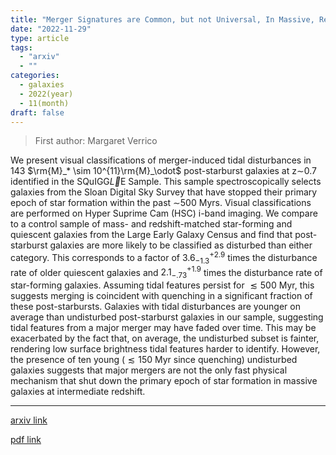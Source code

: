 ```yaml
---
title: "Merger Signatures are Common, but not Universal, In Massive, Recently-Quenched Galaxies at z~0.7"
date: "2022-11-29"
type: article
tags:
  - "arxiv"
  - ""
categories:
  - galaxies
  - 2022(year)
  - 11(month)
draft: false
---
```


> First author: Margaret Verrico

 We present visual classifications of merger-induced tidal disturbances in 143
$\rm{M}_* \sim 10^{11}\rm{M}_\odot$ post-starburst galaxies at z$\sim$0.7
identified in the SQuIGG$\vec{L}$E Sample. This sample spectroscopically
selects galaxies from the Sloan Digital Sky Survey that have stopped their
primary epoch of star formation within the past $\sim$500 Myrs. Visual
classifications are performed on Hyper Suprime Cam (HSC) i-band imaging. We
compare to a control sample of mass- and redshift-matched star-forming and
quiescent galaxies from the Large Early Galaxy Census and find that
post-starburst galaxies are more likely to be classified as disturbed than
either category. This corresponds to a factor of $3.6^{+2.9}_{-1.3}$ times the
disturbance rate of older quiescent galaxies and $2.1^{+1.9}_{-.73}$ times the
disturbance rate of star-forming galaxies. Assuming tidal features persist for
$\lesssim500$ Myr, this suggests merging is coincident with quenching in a
significant fraction of these post-starbursts. Galaxies with tidal disturbances
are younger on average than undisturbed post-starburst galaxies in our sample,
suggesting tidal features from a major merger may have faded over time. This
may be exacerbated by the fact that, on average, the undisturbed subset is
fainter, rendering low surface brightness tidal features harder to identify.
However, the presence of ten young ($\lesssim150$ Myr since quenching)
undisturbed galaxies suggests that major mergers are not the only fast physical
mechanism that shut down the primary epoch of star formation in massive
galaxies at intermediate redshift.

---
[arxiv link](http://arxiv.org/abs/2211.16532v1)

[pdf link](http://arxiv.org/pdf/2211.16532v1)
